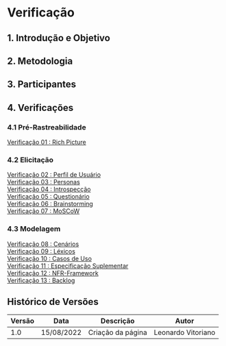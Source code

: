 # Verificação

## 1. Introdução e Objetivo

## 2. Metodologia

## 3. Participantes

## 4. Verificações

### 4.1 Pré-Rastreabilidade

[Verificação 01 : Rich Picture](analise/verificacoes/verif_richPicture.md)<br>

### 4.2 Elicitação

[Verificação 02 : Perfil de Usuário](analise/verificacoes/)<br>
[Verificação 03 : Personas](analise/verificacoes/verificacao_personas.md)<br>
[Verificação 04 : Introspecção](analise/verificacoes/)<br>
[Verificação 05 : Questionário](analise/verificacoes/)<br>
[Verificação 06 : Brainstorming](analise/verificacoes/verificacao_brainstorming.md)<br>
[Verificação 07 : MoSCoW](analise/verificacoes/)<br>

### 4.3 Modelagem

[Verificação 08 : Cenários](analise/verificacoes/verif_cenarios.md)<br>
[Verificação 09 : Léxicos](analise/verificacoes/)<br>
[Verificação 10 : Casos de Uso](analise/verificacoes/verif_casosUso.md)<br>
[Verificação 11 : Especificação Suplementar](analise/verificacoes/)<br>
[Verificação 12 : NFR-Framework](analise/verificacoes/)<br>
[Verificação 13 : Backlog](analise/verificacoes/verificacao_backlog.md)<br>

## Histórico de Versões

| Versão | Data       | Descrição         | Autor              |
| ------ | ---------- | ----------------- | ------------------ |
| 1.0    | 15/08/2022 | Criação da página | Leonardo Vitoriano |
